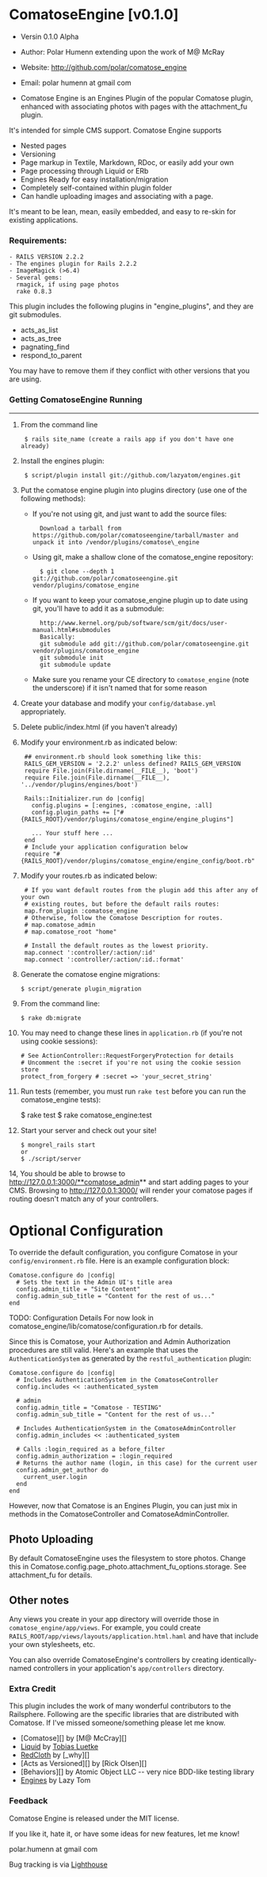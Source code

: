 # ComatoseEngine [v0.1.0]

* Versin 0.1.0 Alpha
* Author: Polar Humenn
          extending upon the work of M@ McRay
* Website: http://github.com/polar/comatose_engine
* Email: polar humenn at gmail com

* Comatose Engine is an Engines Plugin of the popular Comatose
plugin, enhanced with associating photos with pages with
the attachment_fu plugin.

It's intended for simple CMS support. Comatose Engine supports

 * Nested pages
 * Versioning
 * Page markup in Textile, Markdown, RDoc, or easily add your own
 * Page processing through Liquid or ERb
 * Engines Ready for easy installation/migration
 * Completely self-contained within plugin folder
 * Can handle uploading images and associating with a page.

It's meant to be lean, mean, easily embedded, and easy to re-skin for
existing applications.

### Requirements:

	- RAILS VERSION 2.2.2
	- The engines plugin for Rails 2.2.2
	- ImageMagick (>6.4)
	- Several gems:
	  rmagick, if using page photos
	  rake 0.8.3

This plugin includes the following plugins in "engine_plugins", and they
are git submodules.

  * acts_as_list
  * acts_as_tree
  * pagnating_find
  * respond_to_parent

You may have to remove them if they conflict with other versions that you are
using.

### Getting ComatoseEngine Running
--------------------------------
1. From the command line

		$ rails site_name (create a rails app if you don't have one already)

2. Install the engines plugin:

		$ script/plugin install git://github.com/lazyatom/engines.git

3. Put the comatose engine plugin into plugins directory (use one of the following methods):

	* If you're not using git, and just want to add the source files:

			Download a tarball from https://github.com/polar/comatoseengine/tarball/master and unpack it into /vendor/plugins/comatose\_engine

	* Using git, make a shallow clone of the comatose_engine repository:

			$ git clone --depth 1 git://github.com/polar/comatoseengine.git vendor/plugins/comatose_engine

	* If you want to keep your comatose_engine plugin up to date using git, you'll have to add it as a submodule:

			http://www.kernel.org/pub/software/scm/git/docs/user-manual.html#submodules
			Basically:
			git submodule add git://github.com/polar/comatoseengine.git vendor/plugins/comatose_engine
			git submodule init
			git submodule update

	* Make sure you rename your CE directory to `comatose_engine` (note the underscore) if it isn't named that for some reason

4. Create your database and modify your `config/database.yml` appropriately.

5. Delete public/index.html (if you haven't already)

6. Modify your environment.rb as indicated below:

		## environment.rb should look something like this:
		RAILS_GEM_VERSION = '2.2.2' unless defined? RAILS_GEM_VERSION
		require File.join(File.dirname(__FILE__), 'boot')
		require File.join(File.dirname(__FILE__), '../vendor/plugins/engines/boot')

		Rails::Initializer.run do |config|
		  config.plugins = [:engines, :comatose_engine, :all]
		  config.plugin_paths += ["#{RAILS_ROOT}/vendor/plugins/comatose_engine/engine_plugins"]

		  ... Your stuff here ...
		end
		# Include your application configuration below
		require "#{RAILS_ROOT}/vendor/plugins/comatose_engine/engine_config/boot.rb"

7. Modify your routes.rb as indicated below:

		# If you want default routes from the plugin add this after any of your own
        # existing routes, but before the default rails routes:
		map.from_plugin :comatose_engine
        # Otherwise, follow the Comatose Description for routes.
        # map.comatose_admin
        # map.comatose_root "home"

		# Install the default routes as the lowest priority.
		map.connect ':controller/:action/:id'
		map.connect ':controller/:action/:id.:format'

10. Generate the comatose engine migrations:

		$ script/generate plugin_migration

11. From the command line:

		$ rake db:migrate

12. You may need to change these lines in `application.rb` (if you're not using cookie sessions):

		# See ActionController::RequestForgeryProtection for details
		# Uncomment the :secret if you're not using the cookie session store
		protect_from_forgery # :secret => 'your_secret_string'

13. Run tests (remember, you must run `rake test` before you can run the comatose\_engine tests):

    $ rake test
		$ rake comatose_engine:test

14. Start your server and check out your site!

		$ mongrel_rails start
		or
		$ ./script/server

14, You should be able to browse to http://127.0.0.1:3000/**comatose_admin** and start adding pages to your CMS.
Browsing to http://127.0.0.1:3000/ will render your comatose pages if routing doesn't match any of your controllers.


# Optional Configuration

To override the default configuration, you configure Comatose in
your `config/environment.rb` file. Here is an example
configuration block:

    Comatose.configure do |config|
      # Sets the text in the Admin UI's title area
      config.admin_title = "Site Content"
      config.admin_sub_title = "Content for the rest of us..."
    end

TODO: Configuration Details
For now look in comatose_engine/lib/comatose/configuration.rb for details.

Since this is Comatose, your Authorization and Admin Authorization
procedures are still valid. Here's an example that uses the
`AuthenticationSystem` as generated by the
`restful_authentication` plugin:

    Comatose.configure do |config|
      # Includes AuthenticationSystem in the ComatoseController
      config.includes << :authenticated_system

      # admin
      config.admin_title = "Comatose - TESTING"
      config.admin_sub_title = "Content for the rest of us..."

      # Includes AuthenticationSystem in the ComatoseAdminController
      config.admin_includes << :authenticated_system

      # Calls :login_required as a before_filter
      config.admin_authorization = :login_required
      # Returns the author name (login, in this case) for the current user
      config.admin_get_author do
        current_user.login
      end
    end

However, now that Comatose is an Engines Plugin, you can
just mix in methods in the ComatoseController and ComatoseAdminController.

## Photo Uploading

By default ComatoseEngine uses the filesystem to store photos. Change this in
Comatose.config.page_photo.attachment_fu_options.storage. See attachment_fu
for details.

## Other notes

Any views you create in your app directory will override those in `comatose_engine/app/views`.
For example, you could create `RAILS_ROOT/app/views/layouts/application.html.haml` and have that include your own stylesheets, etc.

You can also override ComatoseEngine's controllers by creating identically-named controllers in your application's `app/controllers` directory.

### Extra Credit

This plugin includes the work of many wonderful contributors to the Railsphere.
Following are the specific libraries that are distributed with Comatose. If I've
missed someone/something please let me know.

 * [Comatose][] by [M@ McCray][]
 * [Liquid][] by [Tobias Luetke][]
 * [RedCloth][] by [_why][]
 * [Acts as Versioned][]  by [Rick Olsen][]
 * [Behaviors][] by Atomic Object LLC -- very nice BDD-like testing library
 * [Engines][] by Lazy Tom

### Feedback

Comatose Engine is released under the MIT license.

If you like it, hate it, or have some ideas for new features, let me know!

polar.humenn at gmail com

[Engines]: http://github.com/lazytom/engines
[Getting Started]: http://comatose.rubyforge.org/getting-started-guide
[Liquid]: http://home.leetsoft.com/liquid
[Tobias Luetke]: http://blog.leetsoft.com
[RedCloth]: http://whytheluckystiff.net/ruby/redcloth

Bug tracking is via [Lighthouse](http://comatoseengine.lighthouseapp.com)